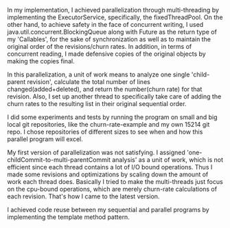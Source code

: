 In my implementation, I achieved parallelization through multi-threading by implementing the ExecutorService, specifically, the fixedThreadPool. On the other hand, to achieve safety in the face of concurrent writing, I used java.util.concurrent.BlockingQueue along with Future<T> as the return type of my 'Callables', for the sake of synchronization as well as to maintain the original order of the revisions/churn rates. In addition, in terms of concurrent reading, I made defensive copies of the original objects by making the copies final.

In this parallelization, a unit of work means to analyze one single 'child-parent revision', calculate the total number of lines changed(added+deleted), and return the number(churn rate) for that revision. Also, I set up another thread to specifically take care of adding the churn rates to the resulting list in their original sequential order.

I did some experiments and tests by running the program on small and big local git repositories, like the churn-rate-example and my own 15214 git repo. I chose repositories of different sizes to see when and how this parallel program will excel.

My first version of parallelization was not satisfying. I assigned 'one-childCommit-to-multi-parentCommit analysis' as a unit of work, which is not efficient since each thread contains a lot of I/O bound operations. Thus I made some revisions and optimizations by scaling down the amount of work each thread does. Basically I tried to make the multi-threads just focus on the cpu-bound operations, which are merely churn-rate calculations of each revision. That's how I came to the latest version.

I achieved code reuse between my sequential and parallel programs by implementing the template method pattern.